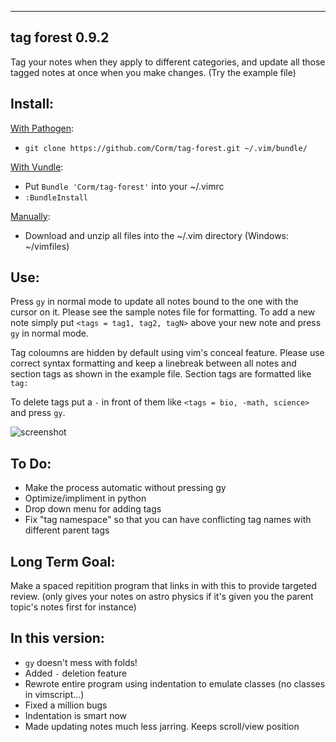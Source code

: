 ***
## tag forest 0.9.2
Tag your notes when they apply to different categories, and update all those tagged notes at once when you make changes. (Try the example file)

## Install: 
[With Pathogen](https://github.com/tpope/vim-pathogen):

  - `git clone https://github.com/Corm/tag-forest.git ~/.vim/bundle/`

[With Vundle](https://github.com/gmarik/vundle):

  - Put `Bundle 'Corm/tag-forest'` into your ~/.vimrc 
  - `:BundleInstall`

[Manually](http://i.imgur.com/oh3QVmh.gif?1):

  - Download and unzip all files into the ~/.vim directory (Windows: ~/vimfiles)

## Use: 
Press `gy` in normal mode to update all notes bound to the one with the cursor on it. Please see the sample notes file for formatting. To add a new note simply put `<tags = tag1, tag2, tagN>` above your new note and press `gy` in normal mode.  

Tag coloumns are hidden by default using vim's conceal feature. 
Please use correct syntax formatting and keep a linebreak between all notes and section tags as shown in the example file. Section tags are formatted like `tag:`

To delete tags put a `-` in front of them like `<tags = bio, -math, science>` and press `gy`.

![screenshot](http://i.imgur.com/68fEVD1.png)

## To Do:
 * Make the process automatic without pressing gy
 * Optimize/impliment in python
 * Drop down menu for adding tags
 * Fix "tag namespace" so that you can have conflicting tag names with different parent tags

## Long Term Goal:
  Make a spaced repitition program that links in with this to provide targeted review. (only gives your notes on astro physics if it's given you the parent topic's notes first for instance)

## In this version:
 * `gy` doesn't mess with folds!
 * Added `-` deletion feature
 * Rewrote entire program using indentation to emulate classes (no classes in vimscript...)
 * Fixed a million bugs
 * Indentation is smart now
 * Made updating notes much less jarring. Keeps scroll/view position
